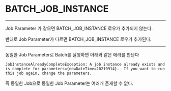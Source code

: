 
# BATCH_JOB_INSTANCE

---

Job Parameter 가 같으면 BATCH_JOB_INSTANCE 로우가 추가되지 않는다.

반대로 Job Parameter가 다르면 BATCH_JOB_INSTANCE 로우가 추가된다.

---

동일한 Job Parameter로 Batch를 실행하면 아래와 같은 에러를 만난다

`JobInstanceAlreadyCompleteException: A job instance already exists and is complete for parameters={nowDateTime=20210914}.  If you want to run this job again, change the parameters.`

즉 동일한 Job으로 동일한 Job Parameter는 여러개 존재할 수 없다.

